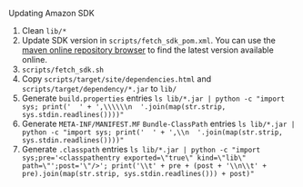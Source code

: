
Updating Amazon SDK

1. Clean `lib/*`
2. Update SDK version in `scripts/fetch_sdk_pom.xml`. You can use the [maven online repository browser](https://mvnrepository.com/artifact/com.amazonaws/aws-java-sdk-dynamodb) to find the latest version available online.
3. `scripts/fetch_sdk.sh`
4. Copy `scripts/target/site/dependencies.html` and `scripts/target/dependency/*.jar` to `lib/`
5. Generate `build.properties` entries
`ls lib/*.jar | python -c "import sys; print('  ' + ',\\\\\\n  '.join(map(str.strip, sys.stdin.readlines())))"`
6. Generate `META-INF/MANIFEST.MF` `Bundle-ClassPath` entries
`ls lib/*.jar | python -c "import sys; print('  ' + ',\\n  '.join(map(str.strip, sys.stdin.readlines())))"`
7. Generate `.classpath` entries
`ls lib/*.jar | python -c "import sys;pre='<classpathentry exported=\"true\" kind=\"lib\" path=\"';post='\"/>'; print('\\t' + pre + (post + '\\n\\t' + pre).join(map(str.strip, sys.stdin.readlines())) + post)"`